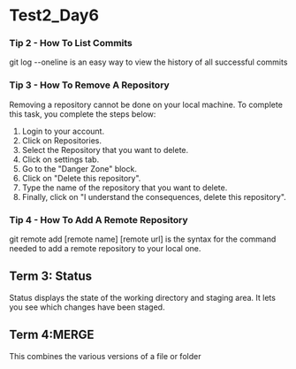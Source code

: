 # Test2_Day6

### Tip 2 - How To List Commits
git log --oneline is an easy way to view the history of all successful commits

### Tip 3 - How To Remove A Repository
Removing a repository cannot be done on your local machine. To complete this task, you complete the steps below:

1. Login to your account.
2. Click on Repositories.
3. Select the Repository that you want to delete.
4. Click on settings tab.
5. Go to the "Danger Zone" block.
6. Click on "Delete this repository".
7. Type the name of the repository that you want to delete.
8. Finally, click on "I understand the consequences, delete this repository".

### Tip 4 - How To Add A Remote Repository
git remote add [remote name] [remote url] is the syntax for the command needed to add a remote repository to your local one.

## Term 3: Status
Status displays the state of the working directory and staging area. It lets you see which changes have been staged.
## Term 4:MERGE
This combines the various versions of a file or folder

